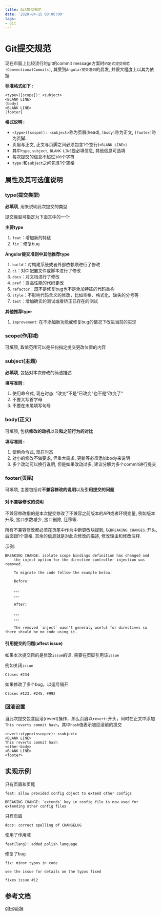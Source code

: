 ```yaml
---
title: Git提交规范
date: '2020-04-15 00:00:00'
tags:
- Git
---
```

# Git提交规范

现在市面上比较流行的git的commit message方案时`约定式提交规范(ConventionalCommits)`, 其受到`Angular提交准则`的启发, 并很大程度上以其为依据. 

**标准格式如下 :**

```
<type>([scope]): <subject>
<BLANK LINE>
[body]
<BLANK LINE>
[footer]
```

**格式说明 :**

- `<type>([scope]): <subject>`称为页眉(head), `[body]`称为正文, `[footer]`称为页脚.
- 页眉与正文, 正文与页脚之间必须包含1个空行(`<BLANK LINE>`)
- 其中`type`, `subject`, `BLANK LINE`是必填信息, 其他信息可选填
- 每次提交的信息不超过`100`个字符
- `type:`和`subject`之间包含1个空格


## 属性及其可选值说明

### type(提交类型)

**必填项**, 用来说明此次提交的类型

提交类型可指定为下面其中的一个:

**主要type**

1. `feat`：增加新的特征
2. `fix`：修复bug

**Angular提交准则中其他推荐type**

1. `build`：对构建系统或者外部依赖项进行了修改
2. `ci`：对CI配置文件或脚本进行了修改
3. `docs`：对文档进行了修改
4. `pref`：提高性能的代码更改
5. `refactor`：既不是修复bug也不是添加特征的代码重构
6. `style`：不影响代码含义的修改，比如空格、格式化、缺失的分号等
7. `test`：增加确实的测试或者矫正已存在的测试

**其他推荐type**

1. `improvement`: 在不添加新功能或修复bug的情况下改进当前的实现

### scope(作用域)

可填项, 取值范围可以是任何指定提交更改位置的内容

### subject(主题)

**必填项**, 包括对本次修改的简洁描述

**填写准则 :**

1. 使用命令式, 现在时态: "改变"不是"已改变"也不是"改变了"
2. 不要大写首字母
3. 不要在末尾填写句号

### body(正文)

可填项, 包括**修改的动机**以及**和之前行为的对比**

**填写准则 :**

1. 使用命令式, 现在时态
2. 对小的修改不做要求, 但重大需求, 更新等必须添加body来说明
3. 多个改动可以换行说明, 但是如果改动过多, 建议分解为多个commit进行提交

### footer(页尾)

可填项, 主要包括对**不兼容修改的说明**以及**引用提交的问题**

#### 对不兼容修改的说明

不兼容修改指的是本次提交修改了不兼容之前版本的API或者环境变量, 例如版本升级, 接口参数减少, 接口删除, 迁移等.

所有不兼容修改都必须在页尾中作为中断更改块提到, 以`BREAKING CHANGES:`开头, 后面跟1个空格, 其余的信息就是对此次修改的描述, 修改理由和修改注释.

示例:
```
BREAKING CHANGE: isolate scope bindings definition has changed and
    the inject option for the directive controller injection was removed.
    
    To migrate the code follow the example below:
    
    Before:
    
    。。。
    。。。
    
    After:
    
    。。。
    。。。
    
    The removed `inject` wasn't generaly useful for directives so there should be no code using it.
```

#### 引用提交的问题(affect issue)

如果本次提交目的是修改`issue`的话, 需要在页脚引用该`issue`

例如关闭`issue`
```
Closes #234
```

如果修改了多个bug，以逗号隔开
```
Closes #123, #245, #992
```

### 回滚设置

当此次提交包含回滚(revert)操作，那么页眉以`revert:`开头，同时在正文中添加`This reverts commit hash`，其中`hash`值表示被回滚前的提交

```
revert:<type>(<scope>): <subject>
<BLANK LINE>
This reverts commit hash
<other-body>
<BLANK LINE>
<footer>
```

## 实现示例

只有页眉和页尾
```
feat: allow provided config object to extend other configs

BREAKING CHANGE: `extends` key in config file is now used for extending other config files
```

只有页眉
```
docs: correct spelling of CHANGELOG
```

使用了作用域
```
feat(lang): added polish language
```

修复了bug
```
fix: minor typos in code

see the issue for details on the typos fixed

fixes issue #12
```

## 参考文档

[git-guide](https://zj-git-guide.readthedocs.io/zh_CN/stable/message-guideline.html)

